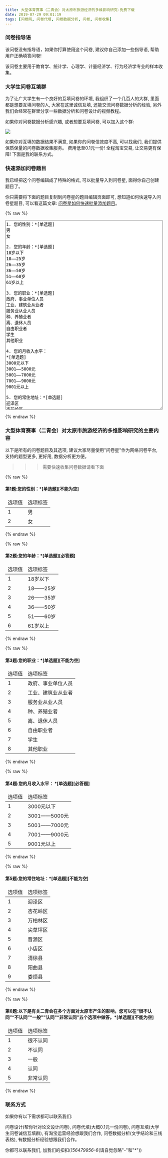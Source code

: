 ```yaml
---
title: 大型体育赛事（二青会）对太原市旅游经济的多维影响研究-免费下载
date: 2019-07-29 09:01:19
tags: [问卷网, 问卷代填, 问卷数据分析, 问卷, 问卷收集]
---
```


### 问卷指导语

该问卷没有指导语，如果你打算使用这个问卷, 建议你自己添加一些指导语, 帮助用户正确填答问卷!

该问卷主要用于教育学、统计学、心理学、计量经济学、行为经济学专业的样本收集。

<!-- more -->


### 大学生问卷互填群

为了让广大学生有一个良好的互填问卷的环境, 我组织了一个几百人的大群, 里面都是想要互填问卷的人, 大家在这里诚信互填, 
还能交流问卷数据分析的经验, 另外我们会经常在群里分享一些数据分析和问卷设计的视频教程。

如果你对问卷数据分析感兴趣, 或者想要互填问卷, 可以加入这个群:

<img src="/images/问卷互填群二维码.png">

如果你对互填的数据结果不满意, 如果你的问卷信效度不高, 可以找我们, 我们提供保质保量的问卷数据收集服务。 
费用低至0.1元一份! 全程淘宝交易, 让交易更有保障! 下面是我的联系方式。



### 快速添加问卷题目

我已经把这个问卷编辑成了特殊的格式, 可以批量导入到问卷星, 面得你自己创建题目了。

你只需要将下面的题目复制到问卷星的题目编辑页面即可, 想知道如何快速导入问卷星题目, 可以看这篇文章: [问卷星如何快速批量添加题目](https://mlln.cn/2019/06/01/%E9%97%AE%E5%8D%B7%E6%98%9F%E5%A6%82%E4%BD%95%E5%BF%AB%E9%80%9F%E6%B7%BB%E5%8A%A0%E6%89%B9%E9%87%8F%E9%A2%98%E7%9B%AE/index.html)。

{% raw %}
<textarea rows="40" style="width: 100%;">1. 您的性别：*[单选题]
男
女

2. 您的年龄：*[单选题]
18岁以下
18——25岁
26——35岁
36——50岁
51——60岁
61岁以上

3. 您的职业：*[单选题]
政府、事业单位人员
工业、建筑业从业者
服务业从业人员
种、养殖业者
离、退休人员
自由职业者
学生
其他职业

4. 您的月收入水平：
*[单选题]
3000元以下
3001——5000元
5001——7000元
7001——9000元
9001元以上

5. 您的常住地址：*[单选题]
迎泽区
杏花岭区
万柏林区
尖草坪区
晋源区
小店区
清徐县
阳曲县
娄烦县

6. 以下是有关二青会在多个方面对太原市产生的影响，您可以在“很不认同”“不认同”“一般""认同"“非常认同”五个选项中做答。*[单选题]
很不认同
不认同
一般
认同
非常认同</textarea>
{% endraw %}

### 大型体育赛事（二青会）对太原市旅游经济的多维影响研究的主要内容

以下是所有的问卷题目及其选项, 建议大家尽量使用"问卷星"作为网络问卷平台, 支持的题型更多, 更好用, 数据分析更方便。

>>> 需要快速收集问卷数据请看下面


{% raw %}
<div class="qitem">
<h4>第1题:您的性别：*[单选题][不能为空]</h4>

<table class="table">
<thead>
<tr><td>选项值</td><td>选项标签</td></tr>
</thead>
<tbody>
<tr><td>1</td><td>男</td></tr>
<tr><td>2</td><td>女</td></tr>
</tbody>
</table>

</div>
{% endraw %}


{% raw %}
<div class="qitem">
<h4>第2题:您的年龄：*[单选题][必答题]</h4>

<table class="table">
<thead>
<tr><td>选项值</td><td>选项标签</td></tr>
</thead>
<tbody>
<tr><td>1</td><td>18岁以下</td></tr>
<tr><td>2</td><td>18——25岁</td></tr>
<tr><td>3</td><td>26——35岁</td></tr>
<tr><td>4</td><td>36——50岁</td></tr>
<tr><td>5</td><td>51——60岁</td></tr>
<tr><td>6</td><td>61岁以上</td></tr>
</tbody>
</table>

</div>
{% endraw %}


{% raw %}
<div class="qitem">
<h4>第3题:您的职业：*[单选题][不能为空]</h4>

<table class="table">
<thead>
<tr><td>选项值</td><td>选项标签</td></tr>
</thead>
<tbody>
<tr><td>1</td><td>政府、事业单位人员</td></tr>
<tr><td>2</td><td>工业、建筑业从业者</td></tr>
<tr><td>3</td><td>服务业从业人员</td></tr>
<tr><td>4</td><td>种、养殖业者</td></tr>
<tr><td>5</td><td>离、退休人员</td></tr>
<tr><td>6</td><td>自由职业者</td></tr>
<tr><td>7</td><td>学生</td></tr>
<tr><td>8</td><td>其他职业</td></tr>
</tbody>
</table>

</div>
{% endraw %}


{% raw %}
<div class="qitem">
<h4>第4题:您的月收入水平：
*[单选题][必答题]</h4>

<table class="table">
<thead>
<tr><td>选项值</td><td>选项标签</td></tr>
</thead>
<tbody>
<tr><td>1</td><td>3000元以下</td></tr>
<tr><td>2</td><td>3001——5000元</td></tr>
<tr><td>3</td><td>5001——7000元</td></tr>
<tr><td>4</td><td>7001——9000元</td></tr>
<tr><td>5</td><td>9001元以上</td></tr>
</tbody>
</table>

</div>
{% endraw %}


{% raw %}
<div class="qitem">
<h4>第5题:您的常住地址：*[单选题][不能为空]</h4>

<table class="table">
<thead>
<tr><td>选项值</td><td>选项标签</td></tr>
</thead>
<tbody>
<tr><td>1</td><td>迎泽区</td></tr>
<tr><td>2</td><td>杏花岭区</td></tr>
<tr><td>3</td><td>万柏林区</td></tr>
<tr><td>4</td><td>尖草坪区</td></tr>
<tr><td>5</td><td>晋源区</td></tr>
<tr><td>6</td><td>小店区</td></tr>
<tr><td>7</td><td>清徐县</td></tr>
<tr><td>8</td><td>阳曲县</td></tr>
<tr><td>9</td><td>娄烦县</td></tr>
</tbody>
</table>

</div>
{% endraw %}


{% raw %}
<div class="qitem">
<h4>第6题:以下是有关二青会在多个方面对太原市产生的影响，您可以在“很不认同”“不认同”“一般""认同"“非常认同”五个选项中做答。*[单选题][不能为空]</h4>

<table class="table">
<thead>
<tr><td>选项值</td><td>选项标签</td></tr>
</thead>
<tbody>
<tr><td>1</td><td>很不认同</td></tr>
<tr><td>2</td><td>不认同</td></tr>
<tr><td>3</td><td>一般</td></tr>
<tr><td>4</td><td>认同</td></tr>
<tr><td>5</td><td>非常认同</td></tr>
</tbody>
</table>

</div>
{% endraw %}



<!-- ---
title: 心理教育医学的问卷免费下载
date: 2019-05-23 08:59:15
tags: [问卷星, 问卷网, 问卷下载, 问卷互填, 问卷设计, 问卷模板, 毕业问卷, 问卷数据分析, 问卷代填, ]
--- -->

### 联系方式
 
如果你有以下需求都可以联系我们:

问卷设计(帮你针对论文设计问卷), 问卷代填(大概0.1元一份问卷), 问卷互填(大学生问卷诚信互填群), 有淘宝运营经验想跟我们合作, 问卷数据分析(文字结论和三线表格), 有数据分析经验想跟我们合作。

你都可以联系我们, 加我们的扣扣(*156479956-6*(请自觉忽略"-"和"*"))
